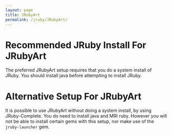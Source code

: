 ```yaml
---
layout: page
title: JRubyArt
permalink: /jruby/JRubyArt/
---
```


# Recommended JRuby Install For JRubyArt

The preferred JRubyArt setup requires that you do a system install of JRuby. You should install java before attempting to install JRuby.

# Alternative Setup For JRubyArt

It is possible to use JRubyArt without doing a system install, by using JRuby-Complete. You do need to install java and MRI ruby. However you will not be able to install certain gems with this setup, nor make use of the `jruby-launcher` gem.
